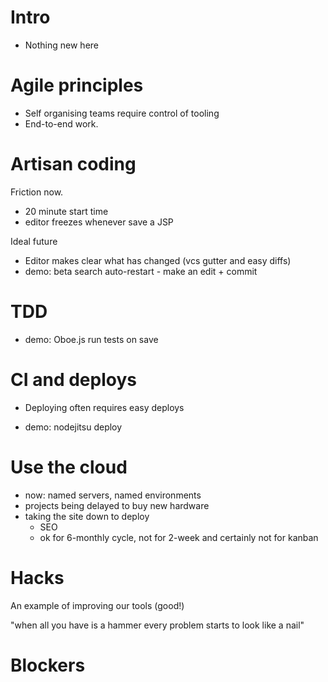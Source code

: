
Intro
=====

* Nothing new here

Agile principles
================

* Self organising teams require control of tooling
* End-to-end work.

Artisan coding
==============

Friction now.
* 20 minute start time
* editor freezes whenever save a JSP

Ideal future

* Editor makes clear what has changed (vcs gutter and easy diffs)
* demo: beta search auto-restart - make an edit + commit

TDD
===

* demo: Oboe.js run tests on save

CI and deploys
==============

* Deploying often requires easy deploys

* demo: nodejitsu deploy

Use the cloud
=============

* now: named servers, named environments
* projects being delayed to buy new hardware
* taking the site down to deploy
   * SEO
   * ok for 6-monthly cycle, not for 2-week and certainly not for kanban

Hacks
=====

An example of improving our tools (good!)

"when all you have is a hammer every problem starts to look like a nail"

Blockers
========
